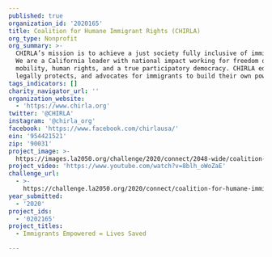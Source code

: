 ```yaml
---
published: true
organization_id: '2020165'
title: Coalition for Humane Immigrant Rights (CHIRLA)
org_type: Nonprofit
org_summary: >-
  CHIRLA’s mission is to achieve a just society fully inclusive of immigrants.
  We are a California leader with national impact working for freedom of
  mobility, human rights, and a true participatory democracy. CHIRLA educates,
  legally protects, and advocates for immigrants to build their own power.
tags_indicators: []
charity_navigator_url: ''
organization_website:
  - 'https://www.chirla.org'
twitter: '@CHIRLA'
instagram: '@chirla_org'
facebook: 'https://www.facebook.com/chirlausa/'
ein: '954421521'
zip: '90031'
project_image: >-
  https://images.la2050.org/challenge/2020/connect/2048-wide/coalition-for-humane-immigrant-rights-chirla.jpg
project_video: 'https://www.youtube.com/watch?v=8blh_oWoZaE'
challenge_url:
  - >-
    https://challenge.la2050.org/2020/connect/coalition-for-humane-immigrant-rights-chirla/
year_submitted:
  - '2020'
project_ids:
  - '0202165'
project_titles:
  - Immigrants Empowered = Lives Saved

---
```

